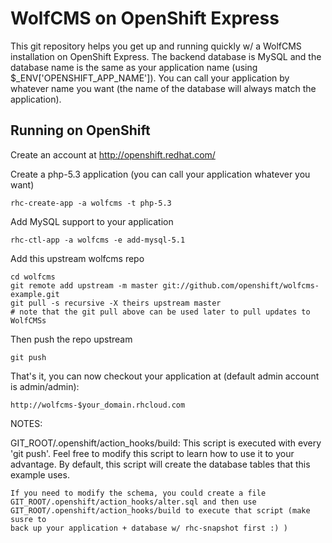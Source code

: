 WolfCMS on OpenShift Express
============================

This git repository helps you get up and running quickly w/ a WolfCMS installation
on OpenShift Express.  The backend database is MySQL and the database name is the 
same as your application name (using $_ENV['OPENSHIFT_APP_NAME']).  You can call
your application by whatever name you want (the name of the database will always
match the application).


Running on OpenShift
----------------------------

Create an account at http://openshift.redhat.com/

Create a php-5.3 application (you can call your application whatever you want)

    rhc-create-app -a wolfcms -t php-5.3

Add MySQL support to your application

    rhc-ctl-app -a wolfcms -e add-mysql-5.1

Add this upstream wolfcms repo

    cd wolfcms
    git remote add upstream -m master git://github.com/openshift/wolfcms-example.git
    git pull -s recursive -X theirs upstream master
    # note that the git pull above can be used later to pull updates to WolfCMSs
    
Then push the repo upstream

    git push

That's it, you can now checkout your application at (default admin account is admin/admin):

    http://wolfcms-$your_domain.rhcloud.com


NOTES:

GIT_ROOT/.openshift/action_hooks/build:
    This script is executed with every 'git push'.  Feel free to modify this script
    to learn how to use it to your advantage.  By default, this script will create
    the database tables that this example uses.

    If you need to modify the schema, you could create a file 
    GIT_ROOT/.openshift/action_hooks/alter.sql and then use
    GIT_ROOT/.openshift/action_hooks/build to execute that script (make susre to
    back up your application + database w/ rhc-snapshot first :) )

